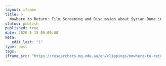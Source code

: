 ```yaml
---
layout: iframe
title: >
  Nowhere to Return: Film Screening and Discussion about Syrian Doma in Turkey
status: publish
published: true
date: 2020-5-15 00:00:00
meta:
  _edit_last: "1"
type: post
tags:
iframe_src: "https://researchers.mq.edu.au/en/clippings/nowhere-to-return-film-screening-and-discussion-about-syrian-doma"
---
```

        